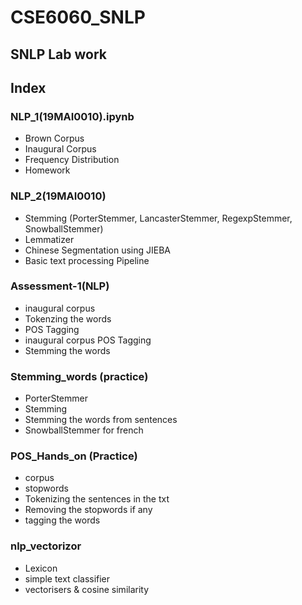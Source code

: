 # CSE6060_SNLP
## SNLP Lab work

## Index
### NLP_1(19MAI0010).ipynb
   * Brown Corpus
   * Inaugural Corpus
   * Frequency Distribution
   * Homework
   
### NLP_2(19MAI0010)
   * Stemming (PorterStemmer, LancasterStemmer, RegexpStemmer, SnowballStemmer)
   * Lemmatizer
   * Chinese Segmentation using JIEBA
   * Basic text processing Pipeline
   
### Assessment-1(NLP)
   * inaugural corpus
   * Tokenzing the words
   * POS Tagging
   * inaugural corpus POS Tagging
   * Stemming the words
   
### Stemming_words (practice)
   * PorterStemmer
   * Stemming
   * Stemming the words from sentences
   * SnowballStemmer for french

### POS_Hands_on (Practice)
   * corpus
   * stopwords
   * Tokenizing the sentences in the txt
   * Removing the stopwords if any
   * tagging the words
   
### nlp_vectorizor
   * Lexicon
   * simple text classifier
   * vectorisers & cosine similarity
